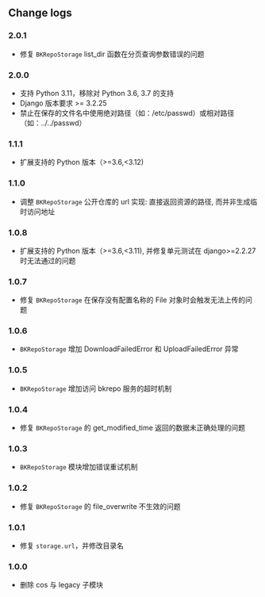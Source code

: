 ## Change logs

### 2.0.1

- 修复 `BKRepoStorage` list_dir 函数在分页查询参数错误的问题

### 2.0.0

- 支持 Python 3.11，移除对 Python 3.6, 3.7 的支持
- Django 版本要求 >= 3.2.25
- 禁止在保存的文件名中使用绝对路径（如：/etc/passwd）或相对路径（如：../../passwd）

### 1.1.1

- 扩展支持的 Python 版本（>=3.6,<3.12)

### 1.1.0
 
- 调整 `BKRepoStorage` 公开仓库的 url 实现: 直接返回资源的路径, 而并非生成临时访问地址

### 1.0.8
 
- 扩展支持的 Python 版本（>=3.6,<3.11), 并修复单元测试在 django>=2.2.27 时无法通过的问题

### 1.0.7
 
- 修复 `BKRepoStorage` 在保存没有配置名称的 File 对象时会触发无法上传的问题

### 1.0.6

- `BKRepoStorage` 增加 DownloadFailedError 和 UploadFailedError 异常

### 1.0.5

- `BKRepoStorage` 增加访问 bkrepo 服务的超时机制

### 1.0.4

- 修复 `BKRepoStorage` 的 get_modified_time 返回的数据未正确处理的问题

### 1.0.3

- `BKRepoStorage` 模块增加错误重试机制

### 1.0.2

- 修复 `BKRepoStorage` 的 file_overwrite 不生效的问题

### 1.0.1

- 修复 `storage.url`，并修改目录名

### 1.0.0

- 删除 cos 与 legacy 子模块
